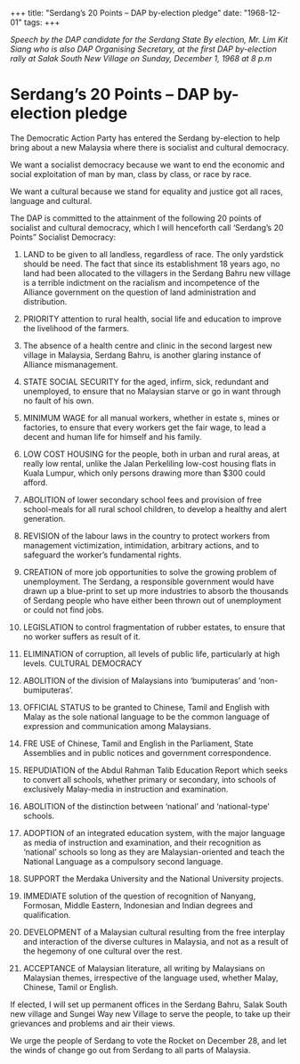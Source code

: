 +++ 
title: "Serdang’s 20 Points – DAP by-election pledge"
date: "1968-12-01"
tags:
+++

_Speech by the DAP candidate for the Serdang State By election, Mr. Lim Kit Siang who is also DAP Organising Secretary, at the first DAP by-election rally at Salak South New Village on Sunday, December 1, 1968 at 8 p.m_
							
# Serdang’s 20 Points – DAP by-election pledge

The Democratic Action Party has entered the Serdang by-election to help bring about a new Malaysia where there is socialist and cultural democracy.

We want a socialist democracy because we want to end the economic and social exploitation of man by man, class by class, or race by race.

We want a cultural because we stand for equality and justice got all races, language and cultural.</u>

The DAP is committed to the attainment of the following 20 points of socialist and cultural democracy, which I will henceforth call ‘Serdang’s 20 Points” Socialist Democracy:

1.	LAND to be given to all landless, regardless of race. The only yardstick should be need.
The fact that since its establishment 18 years ago, no land had been allocated to the villagers in the Serdang Bahru new village is a terrible indictment on the racialism and incompetence of the Alliance government on the question of land administration and distribution.

2.	PRIORITY attention to rural health, social life and education to improve the livelihood of the farmers.

3.	The absence of a health centre and clinic in the second largest new village in Malaysia, Serdang Bahru, is another glaring instance of Alliance mismanagement.

4.	STATE SOCIAL SECURITY for the aged, infirm, sick, redundant and unemployed, to ensure that no Malaysian starve or go in want through 
no fault of his own.

5.	MINIMUM WAGE for all manual workers, whether in estate s, mines or factories, to ensure that every workers get the fair wage, to lead a decent and human life for himself and his family.

6.	LOW COST HOUSING for the people, both in urban and rural areas, at really low rental, unlike the Jalan Perkeliling low-cost housing flats in Kuala Lumpur, which only persons drawing more than $300 could afford.

7.	ABOLITION of lower secondary school fees and provision of free school-meals for all rural school children, to develop a healthy and alert generation.

8.	REVISION  of the labour laws in the country to protect workers from management victimization, intimidation, arbitrary actions, and to safeguard the worker’s fundamental rights.

9.	CREATION of more job opportunities to solve the growing problem of unemployment.
The Serdang, a responsible government would have drawn up a blue-print to set up more industries to absorb the thousands of Serdang people who have either been thrown out of unemployment or could not find jobs.

10.	LEGISLATION to control fragmentation of rubber estates, to ensure that no worker suffers as result of it.

11.	ELIMINATION of corruption, all levels of public life, particularly at high levels.
CULTURAL DEMOCRACY

12.	ABOLITION of the division of Malaysians into ‘bumiputeras’ and ‘non-bumiputeras’.

13.	OFFICIAL STATUS to be granted to Chinese, Tamil and English with Malay as the sole national language to be the common language of expression and communication among Malaysians.

14.	FRE USE of Chinese, Tamil and English in the Parliament, State Assemblies and in public notices and government correspondence.

15.	REPUDIATION of the Abdul Rahman Talib Education Report which seeks to convert all schools, whether primary or secondary, into schools of exclusively Malay-media in instruction and examination.

16.	ABOLITION of the distinction between ‘national’ and ‘national-type’ schools.

17.	ADOPTION of an integrated education system, with the major language as media of instruction and examination, and their recognition as ‘national’ schools so long as they are Malaysian-oriented and teach the National Language as a compulsory second language.

18.	SUPPORT the Merdaka University and the National University projects.

19.	IMMEDIATE solution of the question of recognition of Nanyang, Formosan, Middle Eastern, Indonesian and Indian degrees and qualification.

20.	DEVELOPMENT of a Malaysian cultural resulting from the free interplay and interaction of the diverse cultures in Malaysia, and not as a result of the hegemony of one cultural over the rest.

21.	ACCEPTANCE of Malaysian literature, all writing by Malaysians on Malaysian themes, irrespective of the language used, whether Malay, Chinese, Tamil or English.

If elected, I will set up permanent offices in the Serdang Bahru, Salak South new village and Sungei Way new Village to serve the people, to take up their grievances and problems and air their views.

We urge the people of Serdang to vote the Rocket on December 28, and let the winds of change go out from Serdang to all parts of Malaysia.
 
